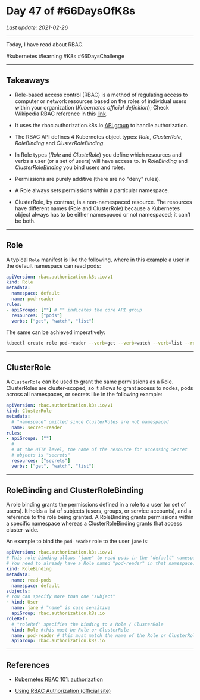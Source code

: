 # Day 47 of #66DaysOfK8s

_Last update: 2021-02-26_

---
Today, I have read about RBAC.

#kubernetes #learning #K8s #66DaysChallenge

---

## Takeaways

* Role-based access control (RBAC) is a method of regulating access to computer or network resources based on the roles of individual users within your organization (_Kubernetes official definition_); Check Wikipedia RBAC reference in this [link](https://en.wikipedia.org/wiki/Role-based_access_control).

* It uses the rbac.authorization.k8s.io [API group](https://kubernetes.io/docs/concepts/overview/kubernetes-api/#api-groups-and-versioning) to handle authorization.

* The RBAC API defines 4 Kubernetes object types: _Role_, _ClusterRole_, _RoleBinding_ and _ClusterRoleBinding_.

* In Role types (_Role_ and _ClusteRole_) you define which resources and verbs a user (or a set of users) will have access to. In _RoleBinding_ and _ClusterRoleBinding_ you bind users and roles.

* Permissions are purely additive (there are no "deny" rules).

* A Role always sets permissions within a particular namespace.

* ClusterRole, by contrast, is a non-namespaced resource. The resources have different names (Role and ClusterRole) because a Kubernetes object always has to be either namespaced or not namespaced; it can't be both.

---

## Role

A typical ```Role``` manifest is like the following, where in this example a user in the default namespace can read pods:

```yaml
apiVersion: rbac.authorization.k8s.io/v1
kind: Role
metadata:
  namespace: default
  name: pod-reader
rules:
- apiGroups: [""] # "" indicates the core API group
  resources: ["pods"]
  verbs: ["get", "watch", "list"]
```

The same can be achieved imperatively:

```bash
kubectl create role pod-reader --verb=get --verb=watch --verb=list --resource=pods --dry-run -o yaml
```

---

## ClusterRole

A ```ClusterRole``` can be used to grant the same permissions as a Role. ClusterRoles are cluster-scoped, so it allows to grant access to nodes, pods across all namespaces, or secrets like in the following example:

```yaml
apiVersion: rbac.authorization.k8s.io/v1
kind: ClusterRole
metadata:
  # "namespace" omitted since ClusterRoles are not namespaced
  name: secret-reader
rules:
- apiGroups: [""]
  #
  # at the HTTP level, the name of the resource for accessing Secret
  # objects is "secrets"
  resources: ["secrets"]
  verbs: ["get", "watch", "list"]
```

---

## RoleBinding and ClusterRoleBinding

A role binding grants the permissions defined in a role to a user (or set of users). It holds a list of subjects (users, groups, or service accounts), and a reference to the role being granted. A RoleBinding grants permissions within a specific namespace whereas a ClusterRoleBinding grants that access cluster-wide.

An example to bind the ```pod-reader``` role to the user ```jane``` is:

```yaml
apiVersion: rbac.authorization.k8s.io/v1
# This role binding allows "jane" to read pods in the "default" namespace.
# You need to already have a Role named "pod-reader" in that namespace.
kind: RoleBinding
metadata:
  name: read-pods
  namespace: default
subjects:
# You can specify more than one "subject"
- kind: User
  name: jane # "name" is case sensitive
  apiGroup: rbac.authorization.k8s.io
roleRef:
  # "roleRef" specifies the binding to a Role / ClusterRole
  kind: Role #this must be Role or ClusterRole
  name: pod-reader # this must match the name of the Role or ClusterRole you wish to bind to
  apiGroup: rbac.authorization.k8s.io
```

---

## References

* [Kubernetes RBAC 101: authorization](https://www.cncf.io/blog/2020/08/28/kubernetes-rbac-101-authorization/)

* [Using RBAC Authorization (official site)](https://kubernetes.io/docs/reference/access-authn-authz/rbac/)


